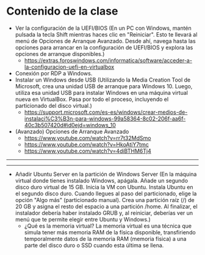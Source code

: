 # Contenido de la clase
- Ver la configuración de la UEFI/BIOS (En un PC con Windows, mantén pulsada la tecla Shift mientras haces clic en "Reiniciar". Esto te llevará al menú de Opciones de Arranque Avanzado. Desde ahí, navega hasta las opciones para arrancar en la configuración de UEFI/BIOS y explora las opciones de arranque disponibles.)
  - https://extras.foroswindows.com/informatica/software/acceder-a-la-configuracion-uefi-en-virtualbox
- Conexión por RDP a Windows.
- Instalar un Windows desde USB (Utilizando la Media Creation Tool de Microsoft, crea una unidad USB de arranque para Windows 10. Luego, utiliza esa unidad USB para instalar Windows en una máquina virtual nueva en VirtualBox. Pasa por todo el proceso, incluyendo el particionado del disco virtual.)
  - https://support.microsoft.com/es-es/windows/crear-medios-de-instalaci%C3%B3n-para-windows-99a58364-8c02-206f-aa6f-40c3b507420d#id0ejd=windows_10
- (Avanzado) Opciones de Arranque Avanzado
  - https://www.youtube.com/watch?v=rr7t32MdSmo
  - https://www.youtube.com/watch?v=HkoAtiY7tmc
  - https://www.youtube.com/watch?v=4diBTHM6Tj4

----------
----------

- Añadir Ubuntu Server en la partición de Windows Server (En la máquina virtual donde tienes instalado Windows, apágala. Añade un segundo disco duro virtual de 15 GB. Inicia la VM con Ubuntu. Instala Ubuntu en el segundo disco duro. Cuando llegues al paso del particionado, elige la opción "Algo más" (particionado manual). Crea una partición raíz (/) de 20 GB y asigna el resto del espacio a una partición /home. Al finalizar, el instalador debería haber instalado GRUB y, al reiniciar, deberías ver un menú que te permite elegir entre Ubuntu y Windows.)
  - ¿Qué es la memoria virtual? La memoria virtual es una técnica que simula tener más memoria RAM de la física disponible, transfiriendo temporalmente datos de la memoria RAM (memoria física) a una parte del disco duro o SSD cuando esta última se llena.
